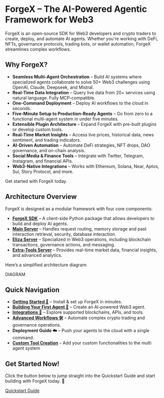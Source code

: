 # ForgeX – The AI-Powered Agentic Framework for Web3

ForgeX is an open-source SDK for Web3 developers and crypto traders to create, deploy, and automate AI agents. Whether you're working with DeFi, NFTs, governance protocols, trading bots, or wallet automation, ForgeX streamlines complex workflows.

## Why ForgeX?

* **Seamless Multi-Agent Orchestration** – Build AI systems where specialized agents collaborate to solve 50+ Web3 challenges using OpenAI, Claude, Deepseek, and Mistral.
* **Real-Time Data Integration** – Query live data from 20+ services using natural language. Fully MCP-compatible.
* **One-Command Deployment** – Deploy AI workflows to the cloud in seconds.
* **Five-Minute Setup to Production-Ready Agents** – Go from zero to a functional multi-agent system in under five minutes.
* **Extensible Plugin Architecture** – Expand ForgeX with pre-built plugins or develop custom tools.
* **Real-Time Market Insights** – Access live prices, historical data, news sentiment, and trading indicators.
* **AI-Driven Automation** – Automate DeFi strategies, NFT drops, DAO governance, and on-chain analysis.
* **Social Media & Finance Tools** – Integrate with Twitter, Telegram, Instagram, and financial APIs.
* **Web3-Native Integrations** – Works with Ethereum, Solana, Near, Aptos, Sui, Story Protocol, and more.

Get started with ForgeX today.

## Architecture Overview

ForgeX is designed as a modular framework with four core components:

* **[ForgeX SDK](https://github.com/ikwico/Forgex/blob/main/COMPONENT%20DOCUMENTATION/Agent%20SDK.md)** – A client-side Python package that allows developers to build and deploy AI agents.
* **[Main Server](https://github.com/ikwico/Forgex/blob/main/COMPONENT%20DOCUMENTATION/Agent%20Server.md)** – Handles request routing, memory storage and past interaction retrieval, security, database interaction.
* **[Eliza Server](https://github.com/ikwico/Forgex/blob/main/COMPONENT%20DOCUMENTATION/Eliza.md)** – Specialized in Web3 operations, including blockchain transactions, governance actions, and messaging.
* **[Extra-Tools Server](https://github.com/ikwico/Forgex/blob/main/COMPONENT%20DOCUMENTATION/Extra%20Tools.md)** – Provides real-time market data, financial insights, and advanced analytics.

Here’s a simplified architecture diagram:

DIAGRAM

## Quick Navigation

* **[Getting Started 🚀](https://github.com/ikwico/Forgex/blob/main/Quickstart.md)** – Install & set up ForgeX in minutes.
* **[Building Your First Agent 🤖](https://github.com/ikwico/Forgex/blob/main/Quickstart.md#creating-your-first-agent)** – Create an AI-powered Web3 agent.
* **[Integrations 🔗](https://github.com/ikwico/Forgex/blob/main/Core%20Concepts.md#tools)** – Explore supported blockchains, APIs, and tools.
* **[Advanced Workflows 🛠️](https://github.com/ikwico/Forgex/blob/main/COMPONENT%20DOCUMENTATION/Agent%20SDK.md#example-use-cases)** – Automate complex crypto trading and governance operations.
* **Deployment Guide ☁️** – Push your agents to the cloud with a single command.
* **[Custom Tool Creation](https://github.com/ikwico/Forgex/blob/main/COMPONENT%20DOCUMENTATION/Extra%20Tools.md#custom-tool-creation)** – Add your custom functionalities to the multi agent system

## Get Started Now!

Click the button below to jump straight into the Quickstart Guide and start building with ForgeX today. 🚀

[Quickstart Guide](https://github.com/ikwico/Forgex/blob/main/Quickstart.md)
